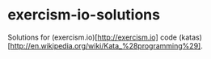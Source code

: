# exercism-io-solutions
Solutions for (exercism.io)[http://exercism.io] code (katas)[http://en.wikipedia.org/wiki/Kata_%28programming%29].
